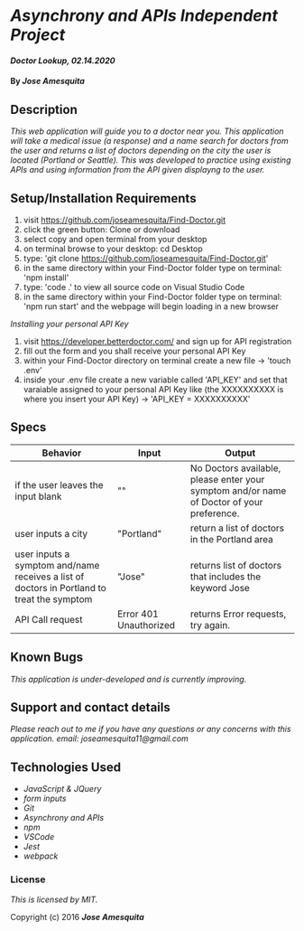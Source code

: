 # _Asynchrony and APIs Independent Project_

#### _Doctor Lookup, 02.14.2020_

#### By _**Jose Amesquita**_

## Description

_This web application will guide you to a doctor near you. This application will take a medical issue (a response) and a name search for doctors from the user and returns a list of doctors depending on the city the user is located (Portland or Seattle). This was developed to practice using existing APIs and using information from the API given displayng to the user._

## Setup/Installation Requirements

1. visit https://github.com/joseamesquita/Find-Doctor.git
2. click the green button: Clone or download 
3. select copy and open terminal from your desktop
4. on terminal browse to your desktop: cd Desktop
5. type: 'git clone https://github.com/joseamesquita/Find-Doctor.git'
6. in the same directory within your Find-Doctor folder type on terminal: 'npm install'
7. type: 'code .' to view all source code on Visual Studio Code
8. in the same directory within your Find-Doctor folder type on terminal: 'npm run start' and the webpage will begin loading in a new browser

_Installing your personal API Key_
1. visit https://developer.betterdoctor.com/ and sign up for API registration
2. fill out the form and you shall receive your personal API Key
3. within your Find-Doctor directory on terminal create a new file -> 'touch .env'
4. inside your .env file create a new variable called 'API_KEY' and set that varaiable assigned to your personal API Key like (the XXXXXXXXXX is where you insert your API Key) -> 'API_KEY = XXXXXXXXXX'

## Specs

Behavior | Input | Output
--- | --- | ---
if the user leaves the input blank | "" | No Doctors available, please enter your symptom and/or name of Doctor of your preference.
user inputs a city | "Portland" | return a list of doctors in the Portland area
user inputs a symptom and/name receives a list of doctors in Portland to treat the symptom | "Jose" | returns list of doctors that includes the keyword Jose 
API Call request | Error 401 Unauthorized | returns Error requests, try again.

## Known Bugs

_This application is under-developed and is currently improving._

## Support and contact details

_Please reach out to me if you have any questions or any concerns with this application. email: joseamesquita11@gmail.com_

## Technologies Used

* _JavaScript & JQuery_
* _form inputs_
* _Git_
* _Asynchrony and APIs_
* _npm_
* _VSCode_
* _Jest_
* _webpack_

### License

*This is licensed by MIT.*

Copyright (c) 2016 **_Jose Amesquita_**